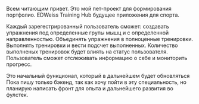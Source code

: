 Всем читающим привет. Это мой пет-проект для формирования портфолио. 
EDWeiss Training Hub будущее приложения для спорта. 

Каждый зарегестрированный пользователь сможет: 
    создавать упражнения под определенные групы мышц и с определенной направленностью. 
    Объединять упражнения в полноценные тренировки.
    Выполнять тренировки и вести подсчет выполненных.
    Количество выполненых тренировок будет влиять на статус пользователя.
    Пользователь сможет отслеживать информацию о себе и мониторить прогресс.

Это начальный функционал, который в дальнейшем будет обновляться 
Пока пишу только бэкенд, так как хочу пойти в эту специальность, 
но планирую написать фронт для опыта и дальнейшего развития во фулстек.
    
